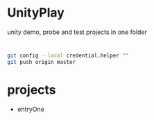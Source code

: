 # UnityPlay
unity demo, probe and test projects in one folder

#

``` bash
git config --local credential.helper ""
git push origin master
```

# projects

* entryOne

